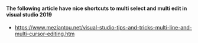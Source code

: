 #### The following article have nice shortcuts to multi select and multi edit in visual studio 2019

- https://www.meziantou.net/visual-studio-tips-and-tricks-multi-line-and-multi-cursor-editing.htm